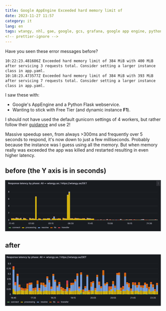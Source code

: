 ```yaml
---
title: Google AppEngine Exceeded hard memory limit of
date: 2023-11-27 11:57
category: it
lang: en
tags: wtangy, nhl, gae, google, gcs, grafana, google app engine, python, gunicorn, wasthereannhlgamelastnight
<!-- prettier-ignore -->
---
```


Have you seen these error messages before?

```text
10:22:23.481686Z Exceeded hard memory limit of 384 MiB with 400 MiB after servicing 3 requests total. Consider setting a larger instance class in app.yaml.
10:18:23.473577Z Exceeded hard memory limit of 384 MiB with 393 MiB after servicing 7 requests total. Consider setting a larger instance class in app.yaml.
```

I saw these with:

- Google's AppEngine and a Python Flask webservice.
- Wanting to stick with Free Tier (and dynamic instance **F1**).

I should not have used the default gunicorn settings of 4 workers, but rather follow their [guidance](https://cloud.google.com/appengine/docs/standard/python3/runtime#entrypoint_best_practices) and use 2!

Massive speedup seen, from always >300ms and frequently over 5 seconds to respond, it's now down to just a few milliseconds. Probably because the instance was I guess using all the memory. But when memory really was exceeded the app was killed and restarted resulting in even higher latency.

## before (the Y axis is in seconds)

[![before](images/wtangy_before.png "before_latency")](images/wtangy_before.png)

## after

[![after](images/wtangy_after.png "after_latency")](images/wtangy_after.png)
